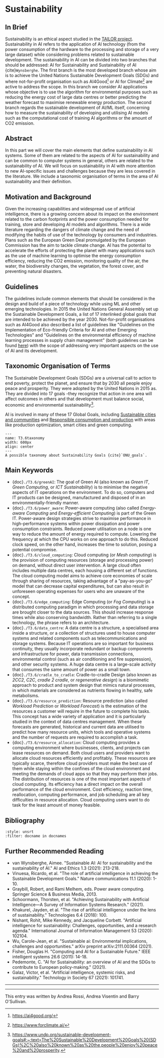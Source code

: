 # Sustainability

## In Brief

Sustainability is an ethical aspect studied in the <a href="https://tailor-network.eu/" target=_blank>TAILOR project</a>.
Sustainability in AI refers to the application of AI technology (from the power consumption of the hardware to the processing and storage of a very large dataset) while considering problems related to sustainable development.
The sustainability in AI can be divided into two branches that should be addressed: AI for Sustainability and Sustainability of AI {cite}`Wynsberghe`. The first branch is the most developed branch whose aim is to achieve the United Nations Sustainable Development Goals (SDGs) and where not-for-profit organisation such as AI4Good[^ai4good] or AI for Climate[^ai4climate] are active to address the scope. In this branch we consider AI applications whose objective is to use the algorithm for environmental purposes such as reducing the energy cost of large data centres or better predicting the weather forecast to maximise renewable energy production. The second branch regards the sustainable development of AI/ML itself, concerning how to measure the sustainability of developing and utilising AI models such as the computational cost of training AI algorithms or the amount of CO2 emission.

## Abstract 

In this part we will cover the main elements that define sustainability in AI systems. Some of them are related to the aspects of AI for sustainability and can be common to computer systems in general, others are related to the sustainability of AI. We will focus on sustainability in AI with more attention to new AI-specific issues and challenges because they are less covered in the literature. We include a taxonomic organisation of terms in the area of AI sustainability and their definition.

## Motivation and Background

Given the increasing capabilities and widespread use of artificial intelligence, there is a growing concern about its impact on the environment related to the carbon footprints and the power consumption needed for training, store and developing AI models and algorithms. There is a wide literature regarding the dangers of climate change and the need of modifying the habits of use of the technology by consumers and industries. Plans such as the European Green Deal promulgated by the European Commission has the aim to tackle climate change. AI has the potential to accelerate the efforts of protecting the planet with many applications such as the use of machine learning to optimise the energy consumption efficiency, reducing the CO2 emission, monitoring quality of the air, the water, the biodiversity changes, the vegetation, the forest cover, and preventing natural disasters.

## Guidelines

The guidelines include common elements that should be considered in the design and build of a piece of technology while using ML and other emerging technologies.
In 2015 the United Nations General Assembly set up the Sustainable Development Goals, a list of 17 interlinked global goals that are intended to be achieved by the year 2030. Not-for-profit organisations such as AI4Good also described a list of guidelines like "Guidelines on the Implementation of Eco-friendly Criteria for AI and other Emerging Technologies" and "Guidelines on the environmental efficiency of machine learning processes in supply chain management" (both guidelines can be found <a href="https://www.itu.int/en/ITU-T/focusgroups/ai4ee/Pages/WG3deliverables.aspx" target=_blank>here</a>) with the scope of addressing very important aspects on the use of AI and its development.

## Taxonomic Organisation of Terms

The Sustainable Development Goals (SDGs) are a universal call to action to end poverty, protect the planet, and ensure that by 2030 all people enjoy peace and prosperity. They were adopted by the United Nations in 2015 as. They are divided into 17 goals -they recognize that action in one area will affect outcomes in others and that development must balance social, economic and environmental sustainability[^SDGs].

AI is involved in many of these 17 Global Goals, including <a href="https://www.undp.org/sustainable-development-goals#sustainable-cities-and-communities" target=_blank>Sustainable cities and communities</a> and <a href="https://www.undp.org/sustainable-development-goals#responsible-consumption-and-production" target=_blank>Responsible consumption and production</a> with areas like production optimization, smart cities and green computing.
 

```{figure} ./T3.6/UN_Sustainable_Development_Goals_pillars.jpg
---
name: T3.6taxonomy
width: 600px
align: center
---
A possible taxonomy about Sustainability Goals {cite}`ONU_goals`.
``` 

## Main Keywords

* {doc}`./T3.6/greenAI`: The goal of Green AI (also known as *Green IT*, *Green Computing*, or *ICT Sustainability*) is to minimise the negative aspects of IT operations on the environment. To do so, computers and IT products can be designed, manufactured and disposed of in an environmentally-friendly manner.
* {doc}`./T3.6/power_aware`: Power-aware computing (also called *Energy-aware Computing* and *Energy-efficient Computing*) is part of the Green IT. Power-aware design strategies strive to maximise performance in high-performance systems within power dissipation and power consumption constraints. Reduced power utilisation on a node is one way to reduce the amount of energy required to compute. Lowering the frequency at which the CPU works on one approach to do this. Reduced clock speed, on the other hand, increases the time to solution, posing a potential compromise.
* {doc}`./T3.6/cloud_computing`: Cloud computing (or *Mesh computing*) is the provision of computing resources (storage and processing power) on demand, without direct user intervention. A large cloud often includes multiple data centres, each housing a different set of functions. The cloud computing model aims to achieve core economies of scale through sharing of resources, taking advantage of a "pay-as-you-go" model that can decrease capital expenditures, but can also result in unforeseen operating expenses for users who are unaware of the concept.
* {doc}`./T3.6/edge_computing`: Edge Computing (or *Fog Computing*) is a distributed computing paradigm in which processing and data storage are brought closer to the data sources. This should increase response times while also conserving bandwidth. Rather than referring to a single technology, the phrase refers to an architecture.
* {doc}`./T3.6/data_centre`: A data centre is a structure, a specialised area inside a structure, or a collection of structures used to house computer systems and related components such as telecommunications and storage systems. Because IT operations are so important for business continuity, they usually incorporate redundant or backup components and infrastructure for power, data transmission connections, environmental control (such as air conditioning and fire suppression), and other security systems. A huge data centre is a large-scale activity that consumes the same amount of power as a small town.
* {doc}`./T3.6/cradle_to_cradle`: Cradle-to-cradle Design (also known as *2CC2*, *C2C*, *cradle 2 cradle*, or *regenerative design*) is a biomimetic approach to product and system design that mimics natural processes, in which materials are considered as nutrients flowing in healthy, safe metabolisms. 
* {doc}`./T3.6/resource_prediction`: Resource prediction (also called *Workload Prediction* or *Workload Forecast*) is the estimation of the resources a customer will require in the future to complete his tasks.  This concept has a wide variety of application and it is particularly studied in the context of data centres management. When these forecasts are generated, historical and current data are utilised to predict how many resource units, which tools and operative systems and the number of requests are required to accomplish a task.
* {doc}`./T3.6/resource_allocation`: Cloud computing provides a computing environment where businesses, clients, and projects can lease resources on demand. Both cloud users and providers want to allocate cloud resources efficiently and profitably. These resources are typically scarce, therefore cloud providers must make the best use of them while staying within the confines of the cloud environment and meeting the demands of cloud apps so that they may perform their jobs. The distribution of resources is one of the most important aspects of cloud computing. Its efficiency has a direct impact on the overall performance of the cloud environment. Cost efficiency, reaction time, reallocation, computing performance, and job scheduling are all key difficulties in resource allocation. Cloud computing users want to do task for the least amount of money feasible.


## Bibliography

<!-- :style: unsrtalpha -->

```{bibliography}
:style: unsrt
:filter: docname in docnames
```

## Further Recommended Reading

* van Wynsberghe, Aimee. "Sustainable AI: AI for sustainability and the sustainability of AI." AI and Ethics 1.3 (2021): 213-218.
* Vinuesa, Ricardo, et al. "The role of artificial intelligence in achieving the Sustainable Development Goals." Nature communications 11.1 (2020): 1-10.
* Graybill, Robert, and Rami Melhem, eds. Power aware computing. Springer Science & Business Media, 2013.
* Schoormann, Thorsten, et al. "Achieving Sustainability with Artificial Intelligence—A Survey of Information Systems Research." (2021).
* Khakurel, Jayden, et al. "The rise of artificial intelligence under the lens of sustainability." Technologies 6.4 (2018): 100.
* Nishant, Rohit, Mike Kennedy, and Jacqueline Corbett. "Artificial intelligence for sustainability: Challenges, opportunities, and a research agenda." International Journal of Information Management 53 (2020): 102104.
* Wu, Carole-Jean, et al. "Sustainable ai: Environmental implications, challenges and opportunities." arXiv preprint arXiv:2111.00364 (2021).
* Fisher, Douglas H. "Computing and AI for a Sustainable Future." IEEE intelligent systems 26.6 (2011): 14-18.
* Pedemonte, C. "AI for Sustainability: an overview of AI and the SDGs to contribute to European policy-making." (2021).
* Galaz, Victor, et al. "Artificial intelligence, systemic risks, and sustainability." Technology in Society 67 (2021): 101741.

---

[^ai4good]: https://ai4good.org/ 
[^ai4climate]: https://www.forclimate.ai/ 
[^SDGs]: https://www.undp.org/sustainable-development-goals#:~:text=The%20Sustainable%20Development%20Goals%20(SDGs)%2C%20also%20known%20as%20the,people%20enjoy%20peace%20and%20prosperity.

---

This entry was written by Andrea Rossi, Andrea Visentin and Barry O'Sullivan.
